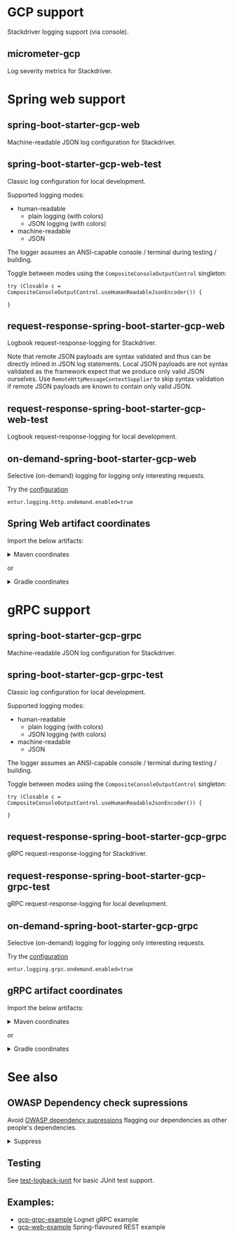 # GCP support
Stackdriver logging support (via console).  

## micrometer-gcp
Log severity metrics for Stackdriver.

# Spring web support
## spring-boot-starter-gcp-web
Machine-readable JSON log configuration for Stackdriver.

## spring-boot-starter-gcp-web-test
Classic log configuration for local development.

Supported logging modes:

 * human-readable
   * plain logging (with colors)
   * JSON logging (with colors)
 * machine-readable
   * JSON

The logger assumes an ANSI-capable console / terminal during testing / building.

Toggle between modes using the `CompositeConsoleOutputControl` singleton:

```
try (Closable c = CompositeConsoleOutputControl.useHumanReadableJsonEncoder()) {

}
```

## request-response-spring-boot-starter-gcp-web
Logbook request-response-logging for Stackdriver.

Note that remote JSON payloads are syntax validated and thus can be directly inlined in JSON log statements. 
Local JSON payloads are not syntax validated as the framework expect that we produce only valid JSON ourselves.
Use `RemoteHttpMessageContextSupplier` to skip syntax validation if remote JSON payloads are known to contain only valid JSON.

## request-response-spring-boot-starter-gcp-web-test
Logbook request-response-logging for local development.

## on-demand-spring-boot-starter-gcp-web
Selective (on-demand) logging for logging only interesting requests.

Try the [configuration](on-demand-spring-boot-starter-gcp-web/src/main/java/no/entur/logging/cloud/gcp/spring/web/properties/OndemandProperties.java)
```
entur.logging.http.ondemand.enabled=true
```

## Spring Web artifact coordinates
Import the below artifacts:

<details>
  <summary>Maven coordinates</summary>

Add

```xml
<cloud-logging.version>2.0.x</cloud-logging>
```

and

```xml
<dependency>
    <groupId>no.entur.logging.cloud</groupId>
    <artifactId>spring-boot-starter-gcp-web</artifactId>
    <version>${cloud-logging.version}</version>
</dependency>
<dependency>
    <groupId>no.entur.logging.cloud</groupId>
    <artifactId>request-response-spring-boot-starter-gcp-web</artifactId>
    <version>${cloud-logging.version}</version>
</dependency>
<dependency>
    <groupId>no.entur.logging.cloud</groupId>
    <artifactId>spring-boot-starter-gcp-web-test</artifactId>
    <version>${cloud-logging.version}</version>
    <scope>test</scope>
</dependency>
<dependency>
  <groupId>no.entur.logging.cloud</groupId>
  <artifactId>request-response-spring-boot-starter-gcp-web-test</artifactId>
  <version>${cloud-logging.version}</version>
  <scope>test</scope>
</dependency>
<dependency>
  <groupId>no.entur.logging.cloud</groupId>
  <artifactId>on-demand-spring-boot-starter-gcp-web</artifactId>
  <version>${cloud-logging.version}</version>
  <scope>test</scope>
</dependency>
```

</details>

or

<details>
  <summary>Gradle coordinates</summary>

For

```groovy
ext {
   cloudLoggingVersion = '2.0.x'
}
```

add

```groovy
implementation("no.entur.logging.cloud:spring-boot-starter-gcp-web:${cloudLoggingVersion}")
implementation("no.entur.logging.cloud:request-response-spring-boot-starter-gcp-web:${cloudLoggingVersion}")
testImplementation("no.entur.logging.cloud:spring-boot-starter-gcp-web-test:${cloudLoggingVersion}")
testImplementation("no.entur.logging.cloud:request-response-spring-boot-starter-gcp-web-test:${cloudLoggingVersion}")
implementation("no.entur.logging.cloud:on-demand-spring-boot-starter-gcp-web:${cloudLoggingVersion}")
```

</details>

# gRPC support

## spring-boot-starter-gcp-grpc
Machine-readable JSON log configuration for Stackdriver.

## spring-boot-starter-gcp-grpc-test
Classic log configuration for local development.

Supported logging modes:

* human-readable
   * plain logging (with colors)
   * JSON logging (with colors)
* machine-readable
   * JSON

The logger assumes an ANSI-capable console / terminal during testing / building.

Toggle between modes using the `CompositeConsoleOutputControl` singleton:

```
try (Closable c = CompositeConsoleOutputControl.useHumanReadableJsonEncoder()) {

}
```

## request-response-spring-boot-starter-gcp-grpc
gRPC request-response-logging for Stackdriver.

## request-response-spring-boot-starter-gcp-grpc-test
gRPC request-response-logging for local development.

## on-demand-spring-boot-starter-gcp-grpc
Selective (on-demand) logging for logging only interesting requests.

Try the [configuration](on-demand-spring-boot-starter-gcp-grpc/src/main/java/no/entur/logging/cloud/gcp/spring/grpc/lognet/properties/OndemandProperties.java)
```
entur.logging.grpc.ondemand.enabled=true
```

## gRPC artifact coordinates
Import the below artifacts:

<details>
  <summary>Maven coordinates</summary>

Add

```xml
<cloud-logging.version>1.0.x</cloud-logging>
```

and

```xml
<dependency>
    <groupId>no.entur.logging.cloud</groupId>
    <artifactId>spring-boot-starter-gcp-grpc</artifactId>
    <version>${cloud-logging.version}</version>
</dependency>
<dependency>
    <groupId>no.entur.logging.cloud</groupId>
    <artifactId>request-response-spring-boot-starter-gcp-grpc</artifactId>
    <version>${cloud-logging.version}</version>
</dependency>
<dependency>
    <groupId>no.entur.logging.cloud</groupId>
    <artifactId>spring-boot-starter-gcp-grpc-test</artifactId>
    <version>${cloud-logging.version}</version>
    <scope>test</scope>
</dependency>
<dependency>
  <groupId>no.entur.logging.cloud</groupId>
  <artifactId>request-response-spring-boot-starter-gcp-grpc-test</artifactId>
  <version>${cloud-logging.version}</version>
  <scope>test</scope>
</dependency>
<dependency>
  <groupId>no.entur.logging.cloud</groupId>
  <artifactId>on-demand-spring-boot-starter-gcp-grpc</artifactId>
  <version>${cloud-logging.version}</version>
  <scope>test</scope>
</dependency>
```

</details>

or

<details>
  <summary>Gradle coordinates</summary>

For

```groovy
ext {
   cloudLoggingVersion = '2.0.x'
}
```

add

```groovy
implementation("no.entur.logging.cloud:spring-boot-starter-gcp-grpc:${cloudLoggingVersion}")
implementation("no.entur.logging.cloud:request-response-spring-boot-starter-gcp-grpc:${cloudLoggingVersion}")
testImplementation("no.entur.logging.cloud:spring-boot-starter-gcp-grpc-test:${cloudLoggingVersion}")
testImplementation("no.entur.logging.cloud:request-response-spring-boot-starter-gcp-grpc-test:${cloudLoggingVersion}")
```

</details>

# See also

## OWASP Dependency check supressions
Avoid [OWASP dependency supressions](dependencycheck-root-suppression.xml) flagging our dependencies as other people's dependencies.

<details>
  <summary>Suppress</summary>
  
```xml
 
    <suppress>
        <packageUrl regex="true">^pkg:maven/no\.entur\.logging\.cloud\/[a-z\.\-]*@.*$</packageUrl>
        <cpe>cpe:/a:grpc:grpc</cpe>
    </suppress>
    <suppress>
        <packageUrl regex="true">^pkg:maven/no\.entur\.abt\/[a-z\.\-]*@.*$</packageUrl>
        <cpe>cpe:/a:grpc:grpc</cpe>
    </suppress>
    <suppress>
        <cpe>cpe:/a:utils_project:utils</cpe>
    </suppress>
```

</details>

## Testing
See [test-logback-junit](../test/test-logback-junit) for basic JUnit test support.
 
## Examples:

   * [gcp-grpc-example](../examples/gcp-grpc-example) Lognet gRPC example
   * [gcp-web-example](../examples/gcp-web-example) Spring-flavoured REST example
